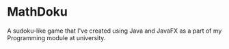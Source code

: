 # MathDoku 

A sudoku-like game that I've created using Java and JavaFX as a part of my Programming module at university.
